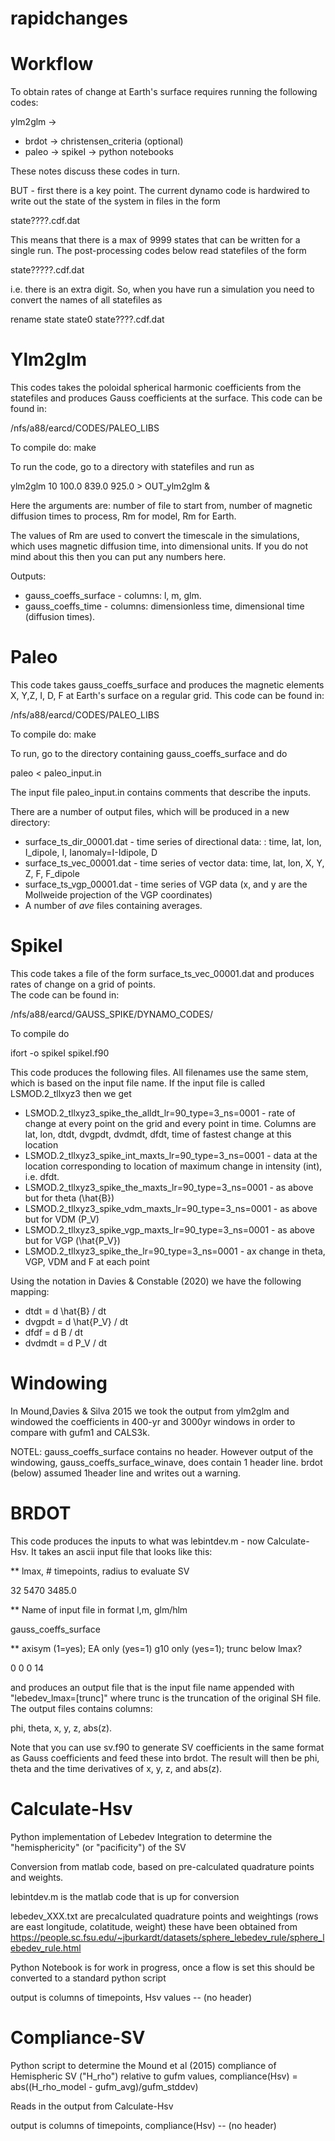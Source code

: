 # rapidchanges

# Workflow
To obtain rates of change at Earth's surface requires running the following codes: 

ylm2glm ->
* brdot -> christensen_criteria (optional)
* paleo -> spikeI -> python notebooks

These notes discuss these codes in turn. 

BUT - first there is a key point. The current dynamo code is hardwired to write out the state of the system in files in the form 

state????.cdf.dat

This means that there is a max of 9999 states that can be written for a single run. The post-processing codes below 
read statefiles of the form

state?????.cdf.dat

i.e. there is an extra digit. So, when you have run a simulation you need to convert the names of all statefiles as

rename state state0 state????.cdf.dat

# Ylm2glm

This codes takes the poloidal spherical harmonic coefficients from the statefiles and produces Gauss coefficients at the surface. 
This code can be found in: 

/nfs/a88/earcd/CODES/PALEO_LIBS

To compile do: make

To run the code, go to a directory with statefiles and run as

ylm2glm 10 100.0 839.0 925.0 > OUT_ylm2glm &

Here the arguments are: number of file to start from, number of magnetic diffusion times to process, Rm for model, Rm for Earth. 

The values of Rm are used to convert the timescale in the simulations, which uses magnetic diffusion time, into dimensional 
units. If you do not mind about this then you can put any numbers here. 

Outputs: 
* gauss_coeffs_surface - columns: l, m, glm. 
* gauss_coeffs_time - columns: dimensionless time, dimensional time (diffusion times). 

# Paleo

This code takes gauss_coeffs_surface and produces the magnetic elements X, Y,Z, I, D, F at Earth's surface on a regular grid. 
This code can be found in: 

/nfs/a88/earcd/CODES/PALEO_LIBS

To compile do: make

To run, go to the directory containing gauss_coeffs_surface and do

paleo < paleo_input.in

The input file paleo_input.in contains comments that describe the inputs. 

There are a number of output files, which will be produced in a new directory:
* surface_ts_dir_00001.dat - time series of directional data: : time, lat, lon, I_dipole, I, Ianomaly=I-Idipole, D
* surface_ts_vec_00001.dat - time series of vector data: time, lat, lon, X, Y, Z, F, F_dipole
* surface_ts_vgp_00001.dat - time series of VGP data (x, and y are the Mollweide projection of the VGP coordinates)
* A number of _ave_ files containing averages. 

# SpikeI

This code takes a file of the form surface_ts_vec_00001.dat and produces rates of change on a grid of points.  
The code can be found in:

/nfs/a88/earcd/GAUSS_SPIKE/DYNAMO_CODES/

To compile do

ifort -o spikeI spikeI.f90

This code produces the following files. All filenames use the same stem, which is based on the input file name. 
If the input file is called LSMOD.2_tllxyz3 then we get
* LSMOD.2_tllxyz3_spike_the_alldt_lr=90_type=3_ns=0001 - rate of change at every point on the grid and every point in time. Columns are lat, lon, dtdt, dvgpdt, dvdmdt, dfdt, time of fastest change at this location
* LSMOD.2_tllxyz3_spike_int_maxts_lr=90_type=3_ns=0001 - data at the location corresponding to location of maximum change in intensity (int), i.e. dfdt. 
* LSMOD.2_tllxyz3_spike_the_maxts_lr=90_type=3_ns=0001 - as above but for theta (\hat{B})
* LSMOD.2_tllxyz3_spike_vdm_maxts_lr=90_type=3_ns=0001 - as above but for VDM (P_V)
* LSMOD.2_tllxyz3_spike_vgp_maxts_lr=90_type=3_ns=0001 - as above but for VGP (\hat{P_V})
* LSMOD.2_tllxyz3_spike_the_lr=90_type=3_ns=0001 - ax change in theta, VGP, VDM and F at each point

Using the notation in Davies & Constable (2020) we have the following mapping: 
* dtdt = d \hat{B} / dt
* dvgpdt = d \hat{P_V} / dt
* dfdf = d B / dt
* dvdmdt = d P_V / dt

# Windowing

In Mound,Davies & Silva 2015 we took the output from ylm2glm and windowed the coefficients in 400-yr and 3000yr windows in order to compare with gufm1 and CALS3k. 

NOTEL: gauss_coeffs_surface contains no header. However output of the windowing, gauss_coeffs_surface_winave, does contain 1 header line. brdot (below) assumed 1header line and writes out a warning. 

# BRDOT

This code produces the inputs to what was lebintdev.m - now Calculate-Hsv. It takes an ascii input file that looks like this: 

** lmax, # timepoints, radius to evaluate SV

32 5470 3485.0

** Name of input file in format l,m, glm/hlm

gauss_coeffs_surface

** axisym (1=yes); EA only (yes=1) g10 only (yes=1); trunc below lmax?

0 0 0 14

and produces an output file that is the input file name appended with "lebedev_lmax=[trunc]" where trunc is the truncation of the original SH file. The output files contains columns: 

phi, theta, x, y, z, abs(z). 

Note that you can use sv.f90 to generate SV coefficients in the same format as Gauss coefficients and feed these into brdot. The result will then be phi, theta and the time derivatives of x, y, z, and abs(z). 

# Calculate-Hsv
Python implementation of Lebedev Integration to determine the "hemisphericity" (or "pacificity") of the SV

Conversion from matlab code, based on pre-calculated quadrature points and weights.

lebintdev.m is the matlab code that is up for conversion

lebedev_XXX.txt are precalculated quadrature points and weightings (rows are east longitude, colatitude, weight)
these have been obtained from https://people.sc.fsu.edu/~jburkardt/datasets/sphere_lebedev_rule/sphere_lebedev_rule.html

Python Notebook is for work in progress, once a flow is set this should be converted to a standard python script

output is columns of timepoints, Hsv values -- (no header)

# Compliance-SV
Python script to determine the Mound et al (2015) compliance of Hemispheric SV ("H_rho") relative to gufm values, compliance(Hsv) = abs((H_rho_model - gufm_avg)/gufm_stddev)

Reads in the output from Calculate-Hsv

output is columns of timepoints, compliance(Hsv) -- (no header)
